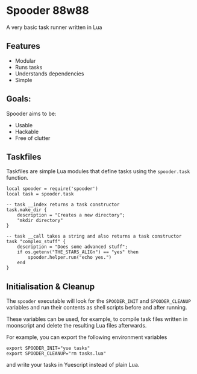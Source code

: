 # Spooder 88w88

A very basic task runner written in Lua

## Features

- Modular
- Runs tasks
- Understands dependencies
- Simple

## Goals:

Spooder aims to be:

- Usable
- Hackable
- Free of clutter

## Taskfiles

Taskfiles are simple Lua modules that define tasks using the `spooder.task`
function.

	local spooder = require('spooder')
	local task = spooder.task

	-- task __index returns a task constructor
	task.make_dir {
		description = "Creates a new directory";
		"mkdir directory"
	}

	-- task __call takes a string and also returns a task constructor
	task "complex_stuff" {
		description = "Does some advanced stuff";
		if os.getenv("THE_STARS_ALIGn") == "yes" then
			spooder.helper.run("echo yes.")
		end
	}

## Initialisation & Cleanup

The `spooder` executable will look for the `SPOODER_INIT` and `SPOODER_CLEANUP`
variables and run their contents as shell scripts before and after running.

These variables can be used, for example, to compile task files written in
moonscript and delete the resulting Lua files afterwards.

For example, you can export the following environment variables

	export SPOODER_INIT="yue tasks"
	export SPOODER_CLEANUP="rm tasks.lua"

and write your tasks in Yuescript instead of plain Lua.
